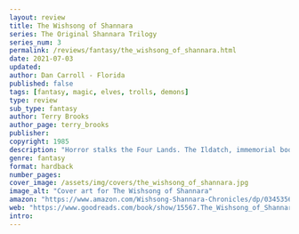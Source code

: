 ```yaml
---
layout: review
title: The Wishsong of Shannara
series: The Original Shannara Trilogy
series_num: 3
permalink: /reviews/fantasy/the_wishsong_of_shannara.html
date: 2021-07-03
updated: 
author: Dan Carroll - Florida
published: false
tags: [fantasy, magic, elves, trolls, demons]
type: review
sub_type: fantasy
author: Terry Brooks
author_page: terry_brooks
publisher: 
copyright: 1985
description: "Horror stalks the Four Lands. The Ildatch, immemorial book of evil spells, has stirred to eldritch life, sending its foul Mord Wraiths to accomplish at last Mankind's destruction. Once again Allanon, ancient Druid Protector of the Races, must seek the help of a descendant of Jerle Shannara. Brin, daughter of Wil Ohmsford, born with the magic of the Wishsong which alone can open a way to the Ildatch, reluctantly joins him on his perilous journey east; meanwhile her younger brother Jair learns that Brin will fail and die, unless he can reach her in time. And as Brin walks into the trap the Ildatch has set, Jair must travel through the very heart of evil to reach her..."
genre: fantasy
format: hardback
number_pages: 
cover_image: /assets/img/covers/the_wishsong_of_shannara.jpg
image_alt: "Cover art for The Wishsong of Shannara"
amazon: "https://www.amazon.com/Wishsong-Shannara-Chronicles/dp/0345356365"
web: "https://www.goodreads.com/book/show/15567.The_Wishsong_of_Shannara"
intro: 
---
```



